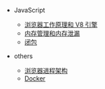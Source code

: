 - JavaScript
  - [浏览器工作原理和 V8 引擎](content/javascript/engine.md)
  - [内存管理和内存泄漏](content/javascript/memory_management.md)
  - [闭包](content/javascript/closure.md)

- others
  - [浏览器进程架构](content/browser.md)
  - [Docker](content/docker.md)